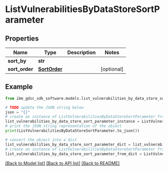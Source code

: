 # ListVulnerabilitiesByDataStoreSortParameter


## Properties

Name | Type | Description | Notes
------------ | ------------- | ------------- | -------------
**sort_by** | **str** |  | 
**sort_order** | [**SortOrder**](SortOrder.md) |  | [optional] 

## Example

```python
from ibm_gdsc_sdk_software.models.list_vulnerabilities_by_data_store_sort_parameter import ListVulnerabilitiesByDataStoreSortParameter

# TODO update the JSON string below
json = "{}"
# create an instance of ListVulnerabilitiesByDataStoreSortParameter from a JSON string
list_vulnerabilities_by_data_store_sort_parameter_instance = ListVulnerabilitiesByDataStoreSortParameter.from_json(json)
# print the JSON string representation of the object
print(ListVulnerabilitiesByDataStoreSortParameter.to_json())

# convert the object into a dict
list_vulnerabilities_by_data_store_sort_parameter_dict = list_vulnerabilities_by_data_store_sort_parameter_instance.to_dict()
# create an instance of ListVulnerabilitiesByDataStoreSortParameter from a dict
list_vulnerabilities_by_data_store_sort_parameter_from_dict = ListVulnerabilitiesByDataStoreSortParameter.from_dict(list_vulnerabilities_by_data_store_sort_parameter_dict)
```
[[Back to Model list]](../README.md#documentation-for-models) [[Back to API list]](../README.md#documentation-for-api-endpoints) [[Back to README]](../README.md)


